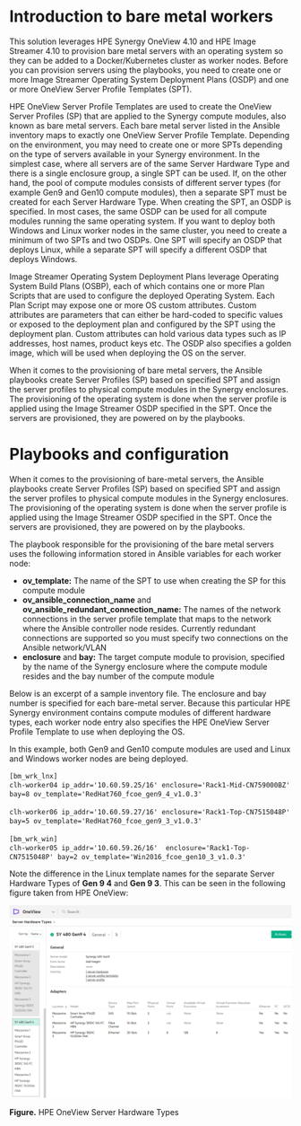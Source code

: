 # Introduction to bare metal workers

This solution leverages HPE Synergy OneView 4.10 and HPE Image Streamer 4.10 to provision bare metal servers with an operating system so they can be added to a Docker/Kubernetes cluster as worker nodes. Before you can provision servers using the playbooks, you need to create one or more Image Streamer Operating System Deployment Plans (OSDP) and one or more OneView Server Profile Templates (SPT).

HPE OneView Server Profile Templates are used to create the OneView Server Profiles (SP) that are applied to the Synergy compute modules, also known as bare metal servers.  Each bare metal server listed in the Ansible inventory maps to exactly one OneView Server Profile Template. Depending on the environment, you may need to create one or more SPTs depending on the type of servers available in your Synergy environment. In the simplest case, where all servers are of the same Server Hardware Type and there is a single enclosure group, a single SPT can be used. If, on the other hand, the pool of compute modules consists of different server types (for example Gen9 and Gen10 compute modules), then a separate SPT must be created for each Server Hardware Type. When creating the SPT, an OSDP is specified. In most cases, the same OSDP can be used for all compute modules running the same operating system.  If you want to deploy both Windows and Linux worker nodes in the same cluster, you need to create a minimum of two SPTs and two OSDPs.  One SPT will specify an OSDP that deploys Linux, while a separate SPT will specify a different OSDP that deploys Windows.

Image Streamer Operating System Deployment Plans leverage Operating System Build Plans (OSBP), each of which contains one or more Plan Scripts that are used to configure the deployed Operating System.  Each Plan Script may expose one or more OS custom attributes.  Custom attributes are parameters that can either be hard-coded to specific values or exposed to the deployment plan and configured by the SPT using the deployment plan.  Custom attributes can hold various data types such as IP addresses, host names, product keys etc.  The OSDP also specifies a golden image, which will be used when deploying the OS on the server.

When it comes to the provisioning of bare metal servers, the Ansible playbooks create Server Profiles (SP) based on specified SPT and assign the server profiles to physical compute modules in the Synergy enclosures. The provisioning of the operating system is done when the server profile is applied using the Image Streamer OSDP specified in the SPT. Once the servers are provisioned, they are powered on by the playbooks.


# Playbooks and configuration

When it comes to the provisioning of bare-metal servers, the Ansible playbooks create Server Profiles (SP) based on specified SPT and assign the server profiles to physical compute modules in the Synergy enclosures. The provisioning of the operating system is done when the server profile is applied using the Image Streamer OSDP specified in the SPT. Once the servers are provisioned, they are powered on by the playbooks.

The playbook responsible for the provisioning of the bare metal servers uses the following information stored in Ansible variables for each worker node:

- **ov_template:** The name of the SPT to use when creating the SP for this compute module
- **ov_ansible_connection_name** and **ov\_ansible\_redundant\_connection\_name:** The names of the network connections in the server profile template that maps to the network where the Ansible controller node resides. Currently redundant connections are supported so you must specify two connections on the Ansible network/VLAN
- **enclosure** and **bay:** The target compute module to provision, specified by the name of the Synergy enclosure where the compute module resides and the bay number of the compute module


Below is an excerpt of a sample inventory file. The enclosure and bay number is specified for each bare-metal server. Because this particular HPE Synergy environment contains compute modules of different hardware types, each worker node entry also specifies the HPE OneView Server Profile Template to use when deploying the OS. 

In this example, both Gen9 and Gen10 compute modules are used and  Linux and Windows worker nodes
are being deployed.

```
[bm_wrk_lnx]
clh-worker04 ip_addr='10.60.59.25/16' enclosure='Rack1-Mid-CN759000BZ' bay=8 ov_template='RedHat760_fcoe_gen9_4_v1.0.3'

clh-worker06 ip_addr='10.60.59.27/16' enclosure='Rack1-Top-CN7515048P' bay=5 ov_template='RedHat760_fcoe_gen9_3_v1.0.3'
 
[bm_wrk_win]
clh-worker05 ip_addr='10.60.59.26/16'  enclosure='Rack1-Top-CN7515048P' bay=2 ov_template='Win2016_fcoe_gen10_3_v1.0.3'
```

Note the difference in the Linux template names for the separate Server Hardware Types of **Gen 9 4** and **Gen 9 3**. This can be seen in the following figure taken from HPE OneView:


![ "HPE OneView Server Hardware Types"][media-oneview-server-hardware-types]

**Figure.** HPE OneView Server Hardware Types




[media-oneview-server-hardware-types]:<../media/oneview-server-hardware-types.png> 









